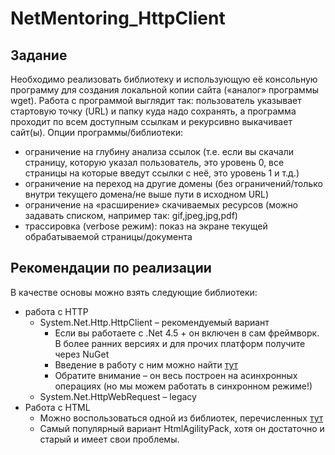 # NetMentoring_HttpClient
## Задание
Необходимо реализовать библиотеку и использующую её консольную программу для создания локальной копии сайта («аналог» программы wget).
Работа с программой выглядит так: пользователь указывает стартовую точку (URL) и папку куда надо сохранять, а программа проходит по всем доступным ссылкам и рекурсивно выкачивает сайт(ы).
Опции программы/библиотеки:
- ограничение на глубину анализа ссылок (т.е. если вы скачали страницу, которую указал пользователь, это уровень 0, все страницы на которые введут ссылки с неё, это уровень 1 и т.д.) 
- ограничение на переход на другие домены (без ограничений/только внутри текущего домена/не выше пути в исходном URL)
- ограничение на «расширение» скачиваемых ресурсов (можно задавать списком, например так: gif,jpeg,jpg,pdf)
- трассировка (verbose режим): показ на экране текущей обрабатываемой страницы/документа
## Рекомендации по реализации
В качестве основы можно взять следующие библиотеки:
- работа с HTTP
  - System.Net.Http.HttpClient – рекомендуемый вариант
    - Если вы работаете с .Net 4.5 + он включен в сам фреймворк. В более ранних версиях и для прочих платформ получите через NuGet
    - Введение в работу с ним можно найти [тут](https://blogs.msdn.microsoft.com/henrikn/2012/02/16/httpclient-is-here/)
    - Обратите внимание – он весь построен на асинхронных операциях (но мы можем работать в синхронном режиме!)
  - System.Net.HttpWebRequest – legacy 
- Работа с HTML
  - Можно воспользоваться одной из библиотек, перечисленных [тут](https://ru.stackoverflow.com/questions/420354/%D0%9A%D0%B0%D0%BA-%D1%80%D0%B0%D1%81%D0%BF%D0%B0%D1%80%D1%81%D0%B8%D1%82%D1%8C-html-%D0%B2-net/450586) 
  - Самый популярный вариант HtmlAgilityPack, хотя он достаточно и старый и имеет свои проблемы. 
